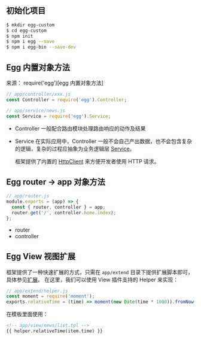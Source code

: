 ## 初始化项目

```bash
$ mkdir egg-custom
$ cd egg-custom
$ npm init
$ npm i egg --save
$ npm i egg-bin --save-dev
```

## Egg 内置对象方法

来源： require('egg')[egg 内置对象方法]

```javascript
// app/controller/xxx.js
const Controller = require('egg').Controller;

// app/service/news.js
const Service = require('egg').Service;
```

- Controller
  一般配合路由模块处理路由响应的动作及结果

- Service
  在实际应用中，Controller 一般不会自己产出数据，也不会包含复杂的逻辑，复杂的过程应抽象为业务逻辑层 [Service](https://eggjs.org/zh-cn/basics/service.html)。

  框架提供了内置的 [HttpClient](https://eggjs.org/zh-cn/core/httpclient.html) 来方便开发者使用 HTTP 请求。

## Egg router -> app 对象方法

```javascript
// app/router.js
module.exports = (app) => {
  const { router, controller } = app;
  router.get('/', controller.home.index);
};
```

- router
- controller

## Egg View 视图扩展

框架提供了一种快速扩展的方式，只需在 `app/extend` 目录下提供扩展脚本即可，具体参见[扩展](https://eggjs.org/zh-cn/basics/extend.html)。
在这里，我们可以使用 View 插件支持的 Helper 来实现：

```javascript
// app/extend/helper.js
const moment = require('moment');
exports.relativeTime = (time) => moment(new Date(time * 1000)).fromNow();
```

在模板里面使用：

```html
<!-- app/view/news/list.tpl -->
{{ helper.relativeTime(item.time) }}
```
